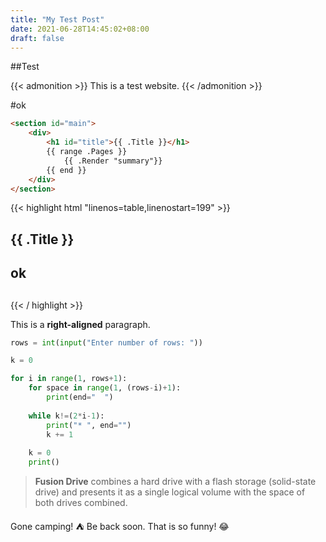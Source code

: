 ```yaml
---
title: "My Test Post"
date: 2021-06-28T14:45:02+08:00
draft: false
---
```


##Test

{{< admonition >}}
This is a test website.
{{< /admonition >}}

#ok

```html
<section id="main">
    <div>
        <h1 id="title">{{ .Title }}</h1>
        {{ range .Pages }}
            {{ .Render "summary"}}
        {{ end }}
    </div>
</section>
```

{{< highlight html "linenos=table,linenostart=199" >}}
<section id="main">
    <div>
        <h1 id="title">{{ .Title }}</h1>
        <h2>ok<h2>
    </div>
</section>
{{< / highlight >}}

This is a **right-aligned** paragraph.


```python
rows = int(input("Enter number of rows: "))

k = 0

for i in range(1, rows+1):
    for space in range(1, (rows-i)+1):
        print(end="  ")
   
    while k!=(2*i-1):
        print("* ", end="")
        k += 1
   
    k = 0
    print()
```

> **Fusion Drive** combines a hard drive with a flash storage (solid-state drive) and presents it as a single logical volume with the space of both drives combined.

Gone camping! :tent: Be back soon.
That is so funny! :joy:
